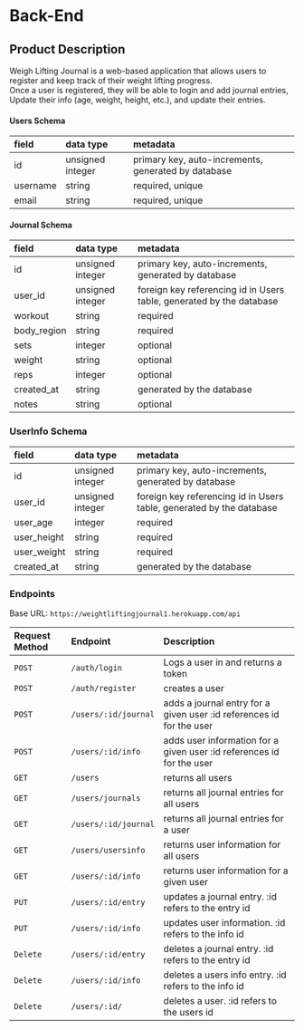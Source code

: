 # Back-End

## Product Description
Weigh Lifting Journal is a web-based application that allows users to register and keep track of their weight lifting progress. <br>
Once a user is registered, they will be able to login and add journal entries, Update their info (age, weight, height, etc.), and update their entries.


#### Users Schema

| field    | data type        | metadata                                            |
| :------- | :--------------- | :-------------------------------------------------- |
| id       | unsigned integer | primary key, auto-increments, generated by database |
| username | string           | required, unique                                    |
| email    | string           | required, unique                                    |

#### Journal Schema

| field       | data type        | metadata                                                             |
| :---------- | :--------------- | :------------------------------------------------------------------- |
| id          | unsigned integer | primary key, auto-increments, generated by database                  |
| user_id     | unsigned integer | foreign key referencing id in Users table, generated by the database |
| workout     | string           | required                                                             |
| body_region | string           | required                                                             |
| sets        | integer          | optional                                                             |
| weight      | string           | optional                                                             |
| reps        | integer          | optional                                                             |
| created_at  | string           | generated by the database                                            |
| notes       | string           | optional                                                             |

### UserInfo Schema

| field       | data type        | metadata                                                             |
| :---------- | :--------------- | :------------------------------------------------------------------- |
| id          | unsigned integer | primary key, auto-increments, generated by database                  |
| user_id     | unsigned integer | foreign key referencing id in Users table, generated by the database |
| user_age    | integer          | required                                                             |
| user_height | string           | required                                                             |
| user_weight | string           | required                                                             |
| created_at  | string           | generated by the database                                            |

### Endpoints

Base URL: `https://weightliftingjournal1.herokuapp.com/api`

| Request Method | Endpoint             | Description                                                           |
| :------------- | :------------------- | :-------------------------------------------------------------------- |
| `POST`         | `/auth/login`        | Logs a user in and returns a token                                    |
| `POST`         | `/auth/register`     | creates a user                                                        |
| `POST`         | `/users/:id/journal` | adds a journal entry for a given user :id references id for the user  |
| `POST`         | `/users/:id/info`    | adds user information for a given user :id references id for the user |
| `GET`          | `/users`             | returns all users                                                     |
| `GET`          | `/users/journals`    | returns all journal entries for all users                             |
| `GET`          | `/users/:id/journal` | returns all journal entries for a user                                |
| `GET`          | `/users/usersinfo`   | returns user information for all users                                |
| `GET`          | `/users/:id/info`    | returns user information for a given user                             |
| `PUT`          | `/users/:id/entry`   | updates a journal entry. :id refers to the entry id                   |
| `PUT`          | `/users/:id/info`    | updates user information. :id refers to the info id                   |
| `Delete`       | `/users/:id/entry`   | deletes a journal entry. :id refers to the entry id                   |
| `Delete`       | `/users/:id/info`    | deletes a users info entry. :id refers to the info id                 |
| `Delete`       | `/users/:id/`        | deletes a user. :id refers to the users id                            |
